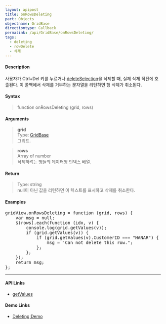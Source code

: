 ```yaml
---
layout: apipost
title: onRowsDeleting
part: Objects
objectname: GridBase
directiontype: Callback
permalink: /api/GridBase/onRowsDeleting/
tags:
  - deleting
  - rowDelete
  - 삭제
---
```



#### Description

 사용자가 Ctrl+Del 키를 누르거나 [deleteSelection](/api/GridBase/deleteSelection/)을 삭제할 때, 실제 삭제 직전에 호출된다. 이 콜백에서 삭제를 거부하는 문자열을 리턴하면 행 삭제가 취소된다.   

#### Syntax

> function onRowsDeleting (grid, rows)  

#### Arguments

> **grid**  
> Type: [GridBase](/api/GridBase/)  
> 그리드.  

> **rows**  
> Array of number  
> 삭제하려는 행들의 데이터행 인덱스 배열.  

#### Return

> Type: string  
> null이 아닌 값을 리턴하면 이 텍스트를 표시하고 삭제를 취소한다.  

#### Examples 

<pre class="prettyprint">
gridView.onRowsDeleting = function (grid, rows) {
    var msg = null;
    $(rows).each(function (idx, v) {
        console.log(grid.getValues(v));
        if (grid.getValues(v)) {
            if (grid.getValues(v).CustomerID === "HANAR") {
                msg = 'Can not delete this row.";
            };
        };
    });
    return msg;
};
</pre>

---

#### API Links

* [getValues](/api/GridView/getValues)

#### Demo Links

* [Deleting Demo](http://demo.realgrid.com/Editing/Deleting/)